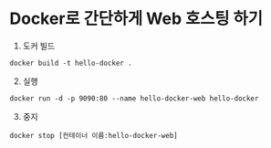 # Docker로 간단하게 Web 호스팅 하기 


1. 도커 빌드
```
docker build -t hello-docker .
```

2. 실행
```
docker run -d -p 9090:80 --name hello-docker-web hello-docker
```


3. 중지
```
docker stop [컨테이너 이름:hello-docker-web]
```
